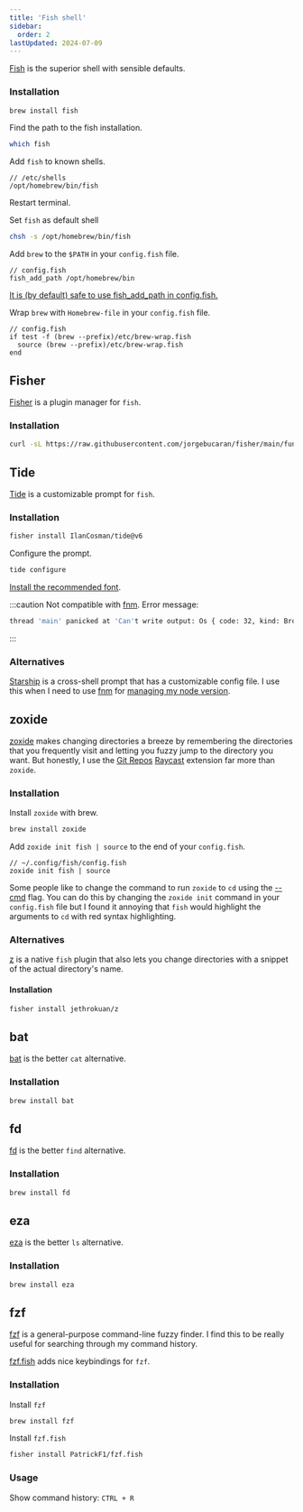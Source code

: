 ```yaml
---
title: 'Fish shell'
sidebar:
  order: 2
lastUpdated: 2024-07-09
---
```


[Fish](https://fishshell.com/) is the superior shell with sensible defaults.

### Installation

```sh
brew install fish
```

Find the path to the fish installation.

```sh
which fish
```

Add `fish` to known shells.

```
// /etc/shells
/opt/homebrew/bin/fish
```

Restart terminal.

Set `fish` as default shell

```sh
chsh -s /opt/homebrew/bin/fish
```

Add `brew` to the `$PATH` in your `config.fish` file.

```fish
// config.fish
fish_add_path /opt/homebrew/bin
```

[It is (by default) safe to use fish_add_path in config.fish.](https://fishshell.com/docs/current/cmds/fish_add_path.html)

Wrap `brew` with `Homebrew-file` in your `config.fish` file.

```fish
// config.fish
if test -f (brew --prefix)/etc/brew-wrap.fish
  source (brew --prefix)/etc/brew-wrap.fish
end
```

## Fisher

[Fisher](https://github.com/jorgebucaran/fisher/) is a plugin manager for `fish`.

### Installation

```sh
curl -sL https://raw.githubusercontent.com/jorgebucaran/fisher/main/functions/fisher.fish | source && fisher install jorgebucaran/fisher
```

## Tide

[Tide](https://github.com/IlanCosman/tide) is a customizable prompt for `fish`.

### Installation

```sh
fisher install IlanCosman/tide@v6
```

Configure the prompt.

```sh
tide configure
```

[Install the recommended font](https://github.com/IlanCosman/tide?tab=readme-ov-file#fonts).

:::caution
Not compatible with [fnm](https://github.com/Schniz/fnm/issues/1039). Error message:

```sh
thread 'main' panicked at 'Can't write output: Os { code: 32, kind: BrokenPipe, message: "Broken pipe" }', src/commands/use.rs:93:13
```

:::

### Alternatives

[Starship](https://starship.rs/) is a cross-shell prompt that has a customizable config file. I use this when I need to use [fnm](https://github.com/Schniz/fnm) for [managing my node version](/setup/managing-node-version).

## zoxide

[zoxide](https://github.com/ajeetdsouza/zoxide) makes changing directories a breeze by remembering the directories that you frequently visit and letting you fuzzy jump to the directory you want. But honestly, I use the [Git Repos](https://www.raycast.com/moored/git-repos) [Raycast](https://www.raycast.com/) extension far more than `zoxide`.

### Installation

Install `zoxide` with brew.

```sh
brew install zoxide
```

Add `zoxide init fish | source` to the end of your `config.fish`.

```fish
// ~/.config/fish/config.fish
zoxide init fish | source
```

Some people like to change the command to run `zoxide` to `cd` using the [--cmd](https://github.com/ajeetdsouza/zoxide?tab=readme-ov-file#flags) flag. You can do this by changing the `zoxide init` command in your `config.fish` file but I found it annoying that `fish` would highlight the arguments to `cd` with red syntax highlighting.

### Alternatives

[z](https://github.com/jethrokuan/z) is a native `fish` plugin that also lets you change directories with a snippet of the actual directory's name.

#### Installation

```sh
fisher install jethrokuan/z
```

## bat

[bat](https://github.com/sharkdp/bat) is the better `cat` alternative.

### Installation

```sh
brew install bat
```

## fd

[fd](https://github.com/sharkdp/fd) is the better `find` alternative.

### Installation

```sh
brew install fd
```

## eza

[eza](https://github.com/eza-community/eza) is the better `ls` alternative.

### Installation

```sh
brew install eza
```

## fzf

[fzf](https://github.com/junegunn/fzf) is a general-purpose command-line fuzzy finder. I find this to be really useful for searching through my command history.

[fzf.fish](https://github.com/PatrickF1/fzf.fish) adds nice keybindings for `fzf`.

### Installation

Install `fzf`

```sh
brew install fzf
```

Install `fzf.fish`

```sh
fisher install PatrickF1/fzf.fish
```

### Usage

Show command history: `CTRL + R`
